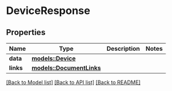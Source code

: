 # DeviceResponse

## Properties

Name | Type | Description | Notes
------------ | ------------- | ------------- | -------------
**data** | [**models::Device**](Device.md) |  | 
**links** | [**models::DocumentLinks**](DocumentLinks.md) |  | 

[[Back to Model list]](../README.md#documentation-for-models) [[Back to API list]](../README.md#documentation-for-api-endpoints) [[Back to README]](../README.md)


